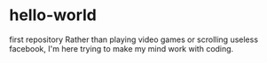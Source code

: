 # hello-world
first repository
Rather than playing video games or scrolling useless facebook, I'm here trying to make my mind work with coding. 
